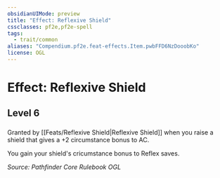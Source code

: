 ```yaml
---
obsidianUIMode: preview
title: "Effect: Reflexive Shield"
cssclasses: pf2e,pf2e-spell
tags:
  - trait/common
aliases: "Compendium.pf2e.feat-effects.Item.pwbFFD6NzDooobKo"
license: OGL
---
```

# Effect: Reflexive Shield
## Level 6
### 






Granted by [[Feats/Reflexive Shield|Reflexive Shield]] when you raise a shield that gives a +2 circumstance bonus to AC.

You gain your shield's cricumstance bonus to Reflex saves.

*Source: Pathfinder Core Rulebook*
*OGL*